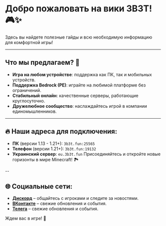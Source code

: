 # Добро пожаловать на вики 3B3T! 🎮✨

Здесь вы найдете полезные гайды и всю необходимую информацию для комфортной игры!

---

## Что мы предлагаем? 🌟

- **Игра на любом устройстве**: поддержка как ПК, так и мобильных устройств.  
- **Поддержка Bedrock (PE)**: играйте на любимой платформе без ограничений.  
- **Стабильный онлайн**: качественные серверы, работающие круглосуточно.  
- **Дружелюбное сообщество**: наслаждайтесь игрой в компании единомышленников.  

---

## 🔥 Наши адреса для подключения:

- **ПК** (версии 1.13 - 1.21+): `3b3t.fun:25565`  
- **Телефон** (версии 1.21+): `3b3t.fun:19132`  
- **Украинский сервер**: `eu.3b3t.fun`
Присоединяйтесь и откройте новые горизонты в мире Minecraft! 🏞️

--

## 🌐 Социальные сети:

- [**Дискорд**](https://discord.gg/3b3t) – общайтесь с игроками и следите за новостями.  
- [**ВКонтакте**](https://vk.com/3three3bee) – свежие обновления и события.
- [**Телега**](https://t.me/news_3b3t) – свежие обновления и события.

Ждем вас в игре! 🎉
